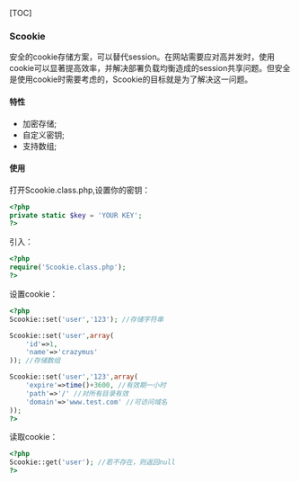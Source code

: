 [TOC]

### Scookie
安全的cookie存储方案，可以替代session。在网站需要应对高并发时，使用cookie可以显著提高效率，并解决部署负载均衡造成的session共享问题。但安全是使用cookie时需要考虑的，Scookie的目标就是为了解决这一问题。
#### 特性

- 加密存储;
- 自定义密钥;
- 支持数组;

#### 使用
打开Scookie.class.php,设置你的密钥：
```php
<?php
private static $key = 'YOUR KEY';
?>
```
引入：
```php
<?php
require('Scookie.class.php');
?>
```
设置cookie：
```php
<?php
Scookie::set('user','123'); //存储字符串

Scookie::set('user',array(
	'id'=>1,
	'name'=>'crazymus'
)); //存储数组

Scookie::set('user','123',array(
	'expire'=>time()+3600, //有效期一小时
	'path'=>'/' //对所有目录有效
	'domain'=>'www.test.com' //可访问域名
));
?>
```
读取cookie：
```php
<?php
Scookie::get('user'); //若不存在，则返回null
?>
```


